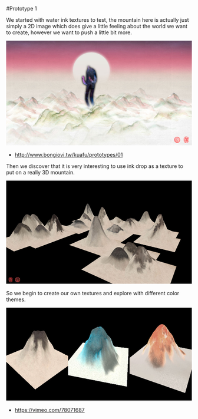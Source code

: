 #Prototype 1


We started with water ink textures to test, the mountain here is actually just simply a 2D image which does give a little feeling about the world we want to create, however we want to push a little bit more.

![Example Image](project_images/prototypes/test1_texture.jpg?raw=true "Example Image")

- http://www.bongiovi.tw/kuafu/prototypes/01

Then we discover that it is very interesting to use ink drop as a texture to put on a really 3D mountain. 

![Example Image](project_images/prototypes/prototypeInkDropTexture.jpg?raw=true "Example Image")

So we begin to create our own textures and explore with different color themes.

![Example Image](project_images/prototypes/mountainsWithTextures.jpg?raw=true "Example Image")

- https://vimeo.com/78071687

